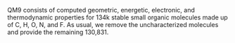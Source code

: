 QM9 consists of computed geometric, energetic, electronic, and thermodynamic
properties for 134k stable small organic molecules made up of C, H, O, N, and F.
As usual, we remove the uncharacterized molecules and provide the remaining
130,831.
